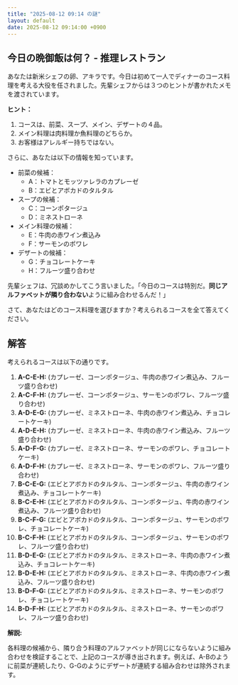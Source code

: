 ```yaml
---
title: "2025-08-12 09:14 の謎"
layout: default
date: 2025-08-12 09:14:00 +0900
---
```

## 今日の晩御飯は何？ - 推理レストラン

あなたは新米シェフの卵、アキラです。今日は初めて一人でディナーのコース料理を考える大役を任されました。先輩シェフからは３つのヒントが書かれたメモを渡されています。

**ヒント：**

1.  コースは、前菜、スープ、メイン、デザートの４品。
2.  メイン料理は肉料理か魚料理のどちらか。
3.  お客様はアレルギー持ちではない。

さらに、あなたは以下の情報を知っています。

*   前菜の候補：
    *   A：トマトとモッツァレラのカプレーゼ
    *   B：エビとアボカドのタルタル
*   スープの候補：
    *   C：コーンポタージュ
    *   D：ミネストローネ
*   メイン料理の候補：
    *   E：牛肉の赤ワイン煮込み
    *   F：サーモンのポワレ
*   デザートの候補：
    *   G：チョコレートケーキ
    *   H：フルーツ盛り合わせ

先輩シェフは、冗談めかしてこう言いました。「今日のコースは特別だ。**同じアルファベットが隣り合わない**ように組み合わせるんだ！」

さて、あなたはどのコース料理を選びますか？考えられるコースを全て答えてください。

## 解答

考えられるコースは以下の通りです。

1.  **A-C-E-H:** (カプレーゼ、コーンポタージュ、牛肉の赤ワイン煮込み、フルーツ盛り合わせ)
2.  **A-C-F-H:** (カプレーゼ、コーンポタージュ、サーモンのポワレ、フルーツ盛り合わせ)
3.  **A-D-E-G:** (カプレーゼ、ミネストローネ、牛肉の赤ワイン煮込み、チョコレートケーキ)
4.  **A-D-E-H:** (カプレーゼ、ミネストローネ、牛肉の赤ワイン煮込み、フルーツ盛り合わせ)
5.  **A-D-F-G:** (カプレーゼ、ミネストローネ、サーモンのポワレ、チョコレートケーキ)
6.  **A-D-F-H:** (カプレーゼ、ミネストローネ、サーモンのポワレ、フルーツ盛り合わせ)
7.  **B-C-E-G:** (エビとアボカドのタルタル、コーンポタージュ、牛肉の赤ワイン煮込み、チョコレートケーキ)
8.  **B-C-E-H:** (エビとアボカドのタルタル、コーンポタージュ、牛肉の赤ワイン煮込み、フルーツ盛り合わせ)
9.  **B-C-F-G:** (エビとアボカドのタルタル、コーンポタージュ、サーモンのポワレ、チョコレートケーキ)
10. **B-C-F-H:** (エビとアボカドのタルタル、コーンポタージュ、サーモンのポワレ、フルーツ盛り合わせ)
11. **B-D-E-G:** (エビとアボカドのタルタル、ミネストローネ、牛肉の赤ワイン煮込み、チョコレートケーキ)
12. **B-D-E-H:** (エビとアボカドのタルタル、ミネストローネ、牛肉の赤ワイン煮込み、フルーツ盛り合わせ)
13. **B-D-F-G:** (エビとアボカドのタルタル、ミネストローネ、サーモンのポワレ、チョコレートケーキ)
14. **B-D-F-H:** (エビとアボカドのタルタル、ミネストローネ、サーモンのポワレ、フルーツ盛り合わせ)

**解説:**

各料理の候補から、隣り合う料理のアルファベットが同じにならないように組み合わせを検証することで、上記のコースが導き出されます。例えば、A-Bのように前菜が連続したり、G-Gのようにデザートが連続する組み合わせは除外されます。
